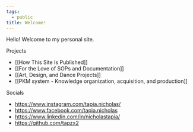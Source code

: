 ```yaml
---
tags:
  - public
title: Welcome!
---
```

Hello! Welcome to my personal site.

Projects
- [[How This Site Is Published]]
- [[For the Love of SOPs and Documentation]]
- [[Art, Design, and Dance Projects]]
- [[PKM system - Knowledge organization, acquisition, and production]]

Socials
- https://www.instagram.com/tapia.nicholas/
- https://www.facebook.com/tapia.nicholas
- https://www.linkedin.com/in/nicholastapia/
- https://github.com/tapzx2